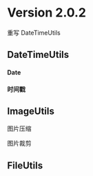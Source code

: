 # Version 2.0.2

重写 DateTimeUtils

## DateTimeUtils

#### Date

#### 时间戳

#### 


## ImageUtils

图片压缩

图片裁剪

## FileUtils


